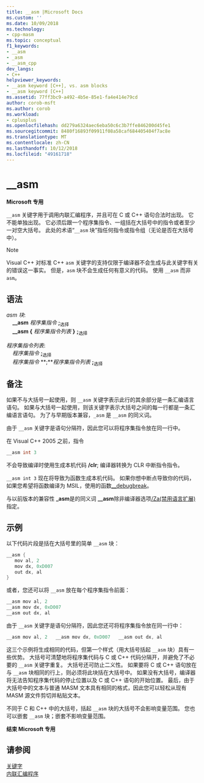 ```yaml
---
title: __asm |Microsoft Docs
ms.custom: ''
ms.date: 10/09/2018
ms.technology:
- cpp-masm
ms.topic: conceptual
f1_keywords:
- __asm
- _asm
- __asm_cpp
dev_langs:
- C++
helpviewer_keywords:
- __asm keyword [C++], vs. asm blocks
- __asm keyword [C++]
ms.assetid: 77ff3bc9-a492-4b5e-85e1-fa4e414e79cd
author: corob-msft
ms.author: corob
ms.workload:
- cplusplus
ms.openlocfilehash: dd279a6324aec6eba50c6c3b7ffe846200d45fe1
ms.sourcegitcommit: 8480f16893f09911f08a58caf684405404f7ac8e
ms.translationtype: MT
ms.contentlocale: zh-CN
ms.lasthandoff: 10/12/2018
ms.locfileid: "49161718"
---
```

# <a name="asm"></a>__asm

**Microsoft 专用**

`__asm` 关键字用于调用内联汇编程序，并且可在 C 或 C++ 语句合法时出现。 它不能单独出现。 它必须后跟一个程序集指令、一组括在大括号中的指令或者至少一对空大括号。 此处的术语“`__asm` 块”指任何指令或指令组（无论是否在大括号中）。

> [!NOTE]
> Visual C++ 对标准 C++ `asm` 关键字的支持仅限于编译器不会生成与此关键字有关的错误这一事实。 但是，`asm` 块不会生成任何有意义的代码。 使用 `__asm` 而非 `asm`。

## <a name="grammar"></a>语法

*asm 块*:<br/>
&nbsp;&nbsp;&nbsp;&nbsp;**__asm** *程序集指令* **;**<sub>选择</sub><br/>
&nbsp;&nbsp;&nbsp;&nbsp;**__asm {** *程序集指令列表* **}** **;**<sub>选择</sub>

*程序集指令列表*:<br/>
&nbsp;&nbsp;&nbsp;&nbsp;*程序集指令* **;**<sub>选择</sub><br/>
&nbsp;&nbsp;&nbsp;&nbsp;*程序集指令* **;***程序集指令列表* **;**<sub>选择</sub>

## <a name="remarks"></a>备注

如果不与大括号一起使用，则 `__asm` 关键字表示此行的其余部分是一条汇编语言语句。 如果与大括号一起使用，则该关键字表示大括号之间的每一行都是一条汇编语言语句。 为了与早期版本兼容，`_asm` 是 `__asm` 的同义词。

由于 `__asm` 关键字是语句分隔符，因此您可以将程序集指令放在同一行中。

在 Visual C++ 2005 之前，指令

```cpp
__asm int 3
```

不会导致编译时使用生成本机代码 **/clr**; 编译器转换为 CLR 中断指令指令。

`__asm int 3` 现在将导致为函数生成本机代码。 如果你想中断点导致你的代码，如果您希望将函数编译为 MSIL，使用的函数[__debugbreak](../../intrinsics/debugbreak.md)。

与以前版本的兼容性 **_asm**是的同义词 **__asm**除非编译器选项[/Za\(禁用语言扩展)](../../build/reference/za-ze-disable-language-extensions.md)指定。

## <a name="example"></a>示例

以下代码片段是括在大括号里的简单 `__asm` 块：

```cpp
__asm {
   mov al, 2
   mov dx, 0xD007
   out dx, al
}
```

或者，您还可以将 `__asm` 放在每个程序集指令前面：

```cpp
__asm mov al, 2
__asm mov dx, 0xD007
__asm out dx, al
```

由于 `__asm` 关键字是语句分隔符，因此您还可将程序集指令放在同一行中：

```cpp
__asm mov al, 2   __asm mov dx, 0xD007   __asm out dx, al
```

这三个示例将生成相同的代码，但第一个样式（用大括号括起 `__asm` 块）具有一些优势。 大括号可清楚地将程序集代码与 C 或 C++ 代码分隔开，并避免了不必要的 `__asm` 关键字重复。 大括号还可防止二义性。 如果要将 C 或 C++ 语句放在与 `__asm` 块相同的行上，则必须将此块括在大括号中。 如果没有大括号，编译器将无法告知程序集代码的停止位置以及 C 或 C++ 语句的开始位置。 最后，由于大括号中的文本与普通 MASM 文本具有相同的格式，因此您可以轻松从现有 MASM 源文件剪切并粘贴文本。

不同于 C 和 C++ 中的大括号，括起 `__asm` 块的大括号不会影响变量范围。 您也可以嵌套 `__asm` 块；嵌套不影响变量范围。

**结束 Microsoft 专用**

## <a name="see-also"></a>请参阅

[关键字](../../cpp/keywords-cpp.md)<br/>
[内联汇编程序](../../assembler/inline/inline-assembler.md)<br/>